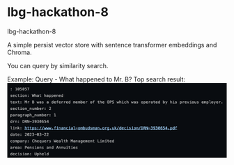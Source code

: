 # lbg-hackathon-8
lbg-hackathon-8

A simple persist vector store with sentence transformer embeddings and Chroma.

You can query by similarity search.

Example:
Query - What happened to Mr. B?
Top search result:
![top search result](docs/simple-query-search.png)
